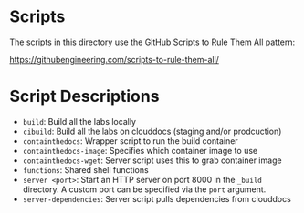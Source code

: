 # Scripts

The scripts in this directory use the GitHub Scripts to Rule Them All
pattern:

https://githubengineering.com/scripts-to-rule-them-all/

# Script Descriptions

- `build`: Build all the labs locally
- `cibuild`: Build all the labs on clouddocs (staging and/or prodcuction)
- `containthedocs`: Wrapper script to run the build container
- `containthedocs-image`: Specifies which container image to use
- `containthedocs-wget`: Server script uses this to grab container image
- `functions`: Shared shell functions
- `server <port>`: Start an HTTP server on port 8000 in the `_build` directory.
  A custom port can be specified via the `port` argument.
- `server-dependencies`: Server script pulls dependencies from clouddocs
